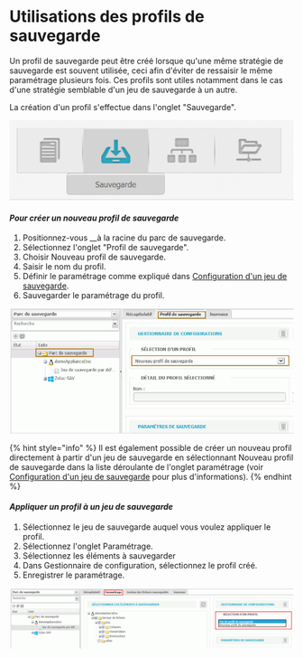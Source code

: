 # Utilisations des profils de sauvegarde

Un profil de sauvegarde peut être créé lorsque qu'une même stratégie de sauvegarde est souvent utilisée, ceci afin d'éviter de ressaisir le même paramétrage plusieurs fois. Ces profils sont utiles notamment dans le cas d'une stratégie semblable d'un jeu de sauvegarde à un autre. 

La création d'un profil s'effectue dans l'onglet "Sauvegarde".

![](../.gitbook/assets/onglet-sauvegarde%20%282%29.PNG)

#### _Pour créer un nouveau profil de sauvegarde_

1. Positionnez-vous __à la racine du parc de sauvegarde.
2. Sélectionnez l'onglet "Profil de sauvegarde".
3. Choisir Nouveau profil de sauvegarde.
4. Saisir le nom du profil.
5. Définir le paramétrage comme expliqué dans [Configuration d'un jeu de sauvegarde](https://docs.wooxo.fr/yb-ug/~/edit/drafts/-LQY2yMQRzvgGj5G0ZCF/configuration-de-la-sauvegarde/configuration-dun-jeu-de-sauvegarde).
6. Sauvegarder le paramétrage du profil.

![](../.gitbook/assets/new_profil_sauvegarde.gif)

{% hint style="info" %}
Il est également possible de créer un nouveau profil directement à partir d'un jeu de sauvegarde en sélectionnant Nouveau profil de sauvegarde dans la liste déroulante de l'onglet paramétrage \(voir [Configuration d'un jeu de sauvegarde](https://docs.wooxo.fr/yb-ug/~/edit/drafts/-LQY2yMQRzvgGj5G0ZCF/configuration-de-la-sauvegarde/configuration-dun-jeu-de-sauvegarde) pour plus d'informations\).
{% endhint %}

#### _Appliquer un profil à un jeu de sauvegarde_

1. Sélectionnez le jeu de sauvegarde auquel vous voulez appliquer le profil.
2. Sélectionnez l'onglet Paramétrage.
3. Sélectionnez les éléments à sauvegarder
4. Dans Gestionnaire de configuration, sélectionnez le profil créé.
5. Enregistrer le paramétrage.

![](../.gitbook/assets/selection_profil.gif)





​  


